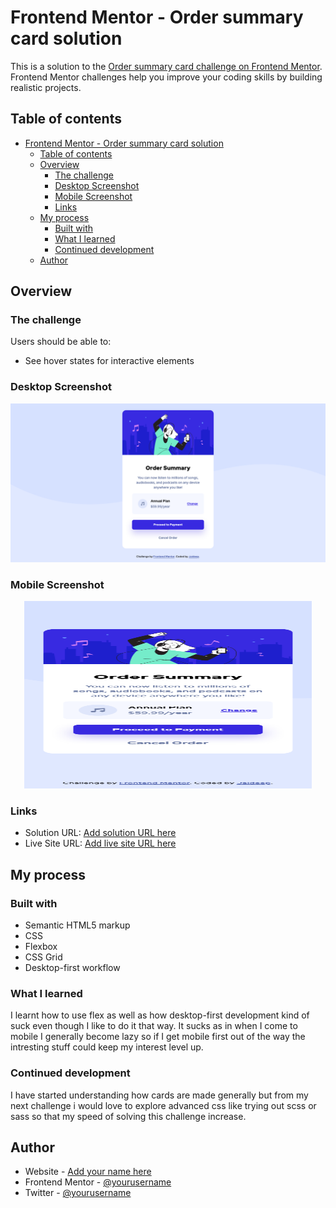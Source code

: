 # Frontend Mentor - Order summary card solution

This is a solution to the [Order summary card challenge on Frontend Mentor](https://www.frontendmentor.io/challenges/order-summary-component-QlPmajDUj). Frontend Mentor challenges help you improve your coding skills by building realistic projects.

## Table of contents

- [Frontend Mentor - Order summary card solution](#frontend-mentor---order-summary-card-solution)
  - [Table of contents](#table-of-contents)
  - [Overview](#overview)
    - [The challenge](#the-challenge)
    - [Desktop Screenshot](#desktop-screenshot)
    - [Mobile Screenshot](#mobile-screenshot)
    - [Links](#links)
  - [My process](#my-process)
    - [Built with](#built-with)
    - [What I learned](#what-i-learned)
    - [Continued development](#continued-development)
  - [Author](#author)

## Overview

### The challenge

Users should be able to:

-   See hover states for interactive elements

### Desktop Screenshot

![Desktop](Screenshots/screenshot-desktop.png)

### Mobile Screenshot

<p align="center">
  <img width="460" height="300" src="Screenshots/screenshot-mobile.png">
</p>

### Links

-   Solution URL: [Add solution URL here](https://www.frontendmentor.io/solutions/responsive-order-summary-card-challenge-using-css-VxJ-UEC7m)
-   Live Site URL: [Add live site URL here](https://order-summary-card-bglvqyx3e-jaideepguntupalli.vercel.app)

## My process

### Built with

-   Semantic HTML5 markup
-   CSS
-   Flexbox
-   CSS Grid
-   Desktop-first workflow

### What I learned

I learnt how to use flex as well as how desktop-first development kind of suck even though I like to do it that way. It sucks as in when I come to mobile I generally become lazy so if I get mobile first out of the way the intresting stuff could keep my interest level up.

### Continued development

I have started understanding how cards are made generally but from my next challenge i would love to explore advanced css like trying out scss or sass so that my speed of solving this challenge increase.

## Author

-   Website - [Add your name here](https://blog.jaideepguntupalli.com)
-   Frontend Mentor - [@yourusername](https://www.frontendmentor.io/profile/JaideepGuntupalli)
-   Twitter - [@yourusername](https://www.twitter.com/gjdeep)
